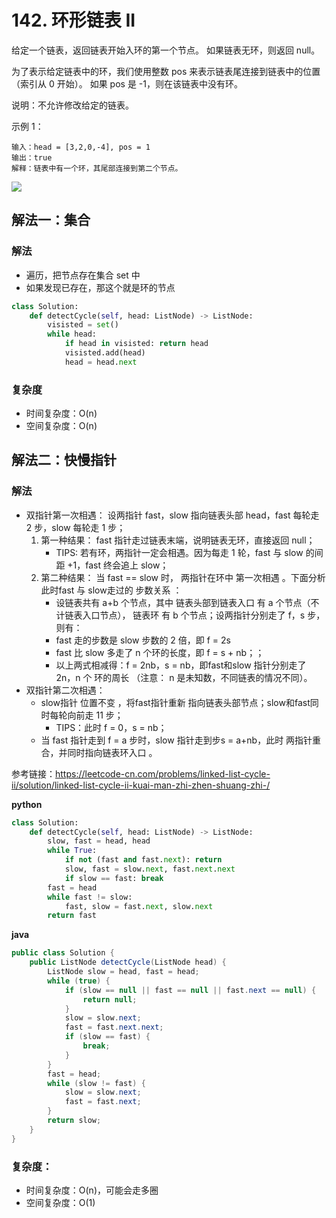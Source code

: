 # 142. 环形链表 II
给定一个链表，返回链表开始入环的第一个节点。 如果链表无环，则返回 null。

为了表示给定链表中的环，我们使用整数 pos 来表示链表尾连接到链表中的位置（索引从 0 开始）。 如果 pos 是 -1，则在该链表中没有环。

说明：不允许修改给定的链表。
 

示例 1：
```
输入：head = [3,2,0,-4], pos = 1
输出：true
解释：链表中有一个环，其尾部连接到第二个节点。
```
![](https://assets.leetcode-cn.com/aliyun-lc-upload/uploads/2018/12/07/circularlinkedlist.png)

## 解法一：集合
### 解法
- 遍历，把节点存在集合 set 中
- 如果发现已存在，那这个就是环的节点

```python
class Solution:
    def detectCycle(self, head: ListNode) -> ListNode:
        visisted = set()
        while head:
            if head in visisted: return head
            visisted.add(head)
            head = head.next
```
### 复杂度
- 时间复杂度：O(n)
- 空间复杂度：O(n)

## 解法二：快慢指针
### 解法
- 双指针第一次相遇： 设两指针 fast，slow 指向链表头部 head，fast 每轮走 2 步，slow 每轮走 1 步；
    1. 第一种结果： fast 指针走过链表末端，说明链表无环，直接返回 null；
        - TIPS: 若有环，两指针一定会相遇。因为每走 1 轮，fast 与 slow 的间距 +1，fast 终会追上 slow；
    2. 第二种结果： 当 fast == slow 时， 两指针在环中 第一次相遇 。下面分析此时fast 与 slow走过的 步数关系 ：
        - 设链表共有 a+b 个节点，其中 链表头部到链表入口 有 a 个节点（不计链表入口节点）， 链表环 有 b 个节点；设两指针分别走了 f，s 步，则有：
        - fast 走的步数是 slow 步数的 2 倍，即 f = 2s
        - fast 比 slow 多走了 n 个环的长度，即 f = s + nb；；
        - 以上两式相减得：f = 2nb，s = nb，即fast和slow 指针分别走了 2n，n 个 环的周长 （注意： n 是未知数，不同链表的情况不同）。
- 双指针第二次相遇：
    - slow指针 位置不变 ，将fast指针重新 指向链表头部节点；slow和fast同时每轮向前走 11 步；
        - TIPS：此时 f = 0，s = nb；
    - 当 fast 指针走到 f = a 步时，slow 指针走到步s = a+nb，此时 两指针重合，并同时指向链表环入口 。


参考链接：https://leetcode-cn.com/problems/linked-list-cycle-ii/solution/linked-list-cycle-ii-kuai-man-zhi-zhen-shuang-zhi-/

**python**
```python
class Solution:
    def detectCycle(self, head: ListNode) -> ListNode:
        slow, fast = head, head
        while True:
            if not (fast and fast.next): return
            slow, fast = slow.next, fast.next.next
            if slow == fast: break
        fast = head
        while fast != slow:
            fast, slow = fast.next, slow.next
        return fast
```

**java**
```java
public class Solution {
    public ListNode detectCycle(ListNode head) {
        ListNode slow = head, fast = head;
        while (true) {
            if (slow == null || fast == null || fast.next == null) {
                return null;
            }
            slow = slow.next;
            fast = fast.next.next;
            if (slow == fast) {
                break;
            }
        }
        fast = head;
        while (slow != fast) {
            slow = slow.next;
            fast = fast.next;
        }
        return slow;
    }
}
```

### 复杂度：
- 时间复杂度：O(n)，可能会走多圈
- 空间复杂度：O(1)
